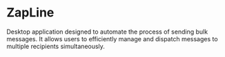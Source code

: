 # ZapLine
 Desktop application designed to automate the process of sending bulk messages. It allows users to efficiently manage and dispatch messages to multiple recipients simultaneously.
